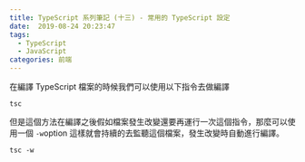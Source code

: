 ```yaml
---
title: TypeScript 系列筆記 (十三) - 常用的 TypeScript 設定
date:  2019-08-24 20:23:47
tags: 
  - TypeScript
  - JavaScript
categories: 前端
---
```


在編譯 TypeScript 檔案的時候我們可以使用以下指令去做編譯

``` 
tsc
```
但是這個方法在編譯之後假如檔案發生改變還要再運行一次這個指令，那麼可以使用一個 `-w`option 這樣就會持續的去監聽這個檔案，發生改變時自動進行編譯。

```
tsc -w
```